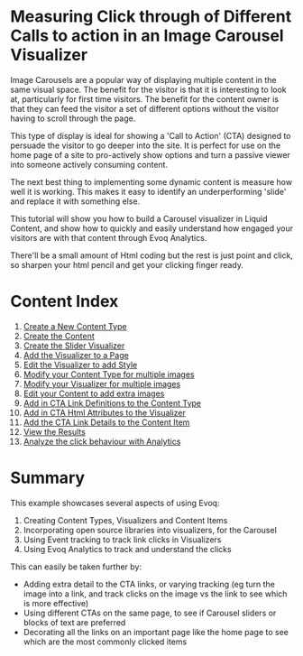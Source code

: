 # Measuring Click through of Different Calls to action in an Image Carousel Visualizer

Image Carousels are a popular way of displaying multiple content in the same visual space.  The benefit for the visitor is that it is interesting to look at, particularly for first time visitors.  The benefit for the content owner is that they can feed the visitor a set of different options without the visitor having to scroll through the page.

This type of display is ideal for showing a &#39;Call to Action&#39; (CTA) designed to persuade the visitor to go deeper into the site.  It is perfect for use on the home page of a site to pro-actively show options and turn a passive viewer into someone actively consuming content.

The next best thing to implementing some dynamic content is measure how well it is working.   This makes it easy to identify an underperforming &#39;slide&#39; and replace it with something else.

This tutorial will show you how to build a Carousel visualizer in Liquid Content, and show how to quickly and easily understand how engaged your visitors are with that content through Evoq Analytics.

There&#39;ll be a small amount of Html coding but the rest is just point and click, so sharpen your html pencil and get your clicking finger ready.

# Content Index
1. [Create a New Content Type](/docs/step1.md)
2. [Create the Content](/docs/step2.md)
3. [Create the Slider Visualizer](/docs/step3.md)
4. [Add the Visualizer to a Page](/docs/step4.md)
5. [Edit the Visualizer to add Style](/docs/step5.md)
6. [Modify your Content Type for multiple images](/docs/step6.md)
7. [Modify your Visualizer for multiple images](/docs/step7.md)
8. [Edit your Content to add extra images](/docs/step8.md)
9. [Add in CTA Link Definitions to the Content Type](/docs/step9.md)
10. [Add in CTA Html Attributes to the Visualizer](/docs/step10.md)
11. [Add the CTA Link Details to the Content Item](/docs/step11.md)
12. [View the Results](/docs/step12.md)
13. [Analyze the click behaviour with Analytics](/docs/step13.md)


# Summary

This example showcases several aspects of using Evoq:

1. Creating Content Types, Visualizers and Content Items
2. Incorporating open source libraries into visualizers, for the Carousel
3. Using Event tracking to track link clicks in Visualizers
4. Using Evoq Analytics to track and understand the clicks

This can easily be taken further by:
- Adding extra detail to the CTA links, or varying tracking (eg turn the image into a link, and track clicks on the image vs the link to see which is more effective)
- Using different CTAs on the same page, to see if Carousel sliders or blocks of text are preferred
- Decorating all the links on an important page like the home page to see which are the most commonly clicked items